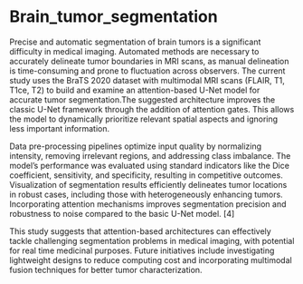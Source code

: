 # Brain_tumor_segmentation

Precise and automatic segmentation of brain tumors is a significant difficulty in medical imaging. Automated methods are necessary to accurately delineate tumor boundaries in MRI scans, as manual delineation is time-consuming and prone to fluctuation across observers. The current study uses the BraTS 2020 dataset with multimodal MRI scans (FLAIR, T1, T1ce, T2) to build and examine an attention-based U-Net model for accurate tumor segmentation.The suggested architecture improves the classic U-Net framework through the addition of attention gates. This allows the model to dynamically prioritize relevant spatial aspects and ignoring less important information.

Data pre-processing pipelines optimize input quality by normalizing intensity, removing irrelevant regions, and addressing class imbalance. The model’s performance was evaluated using standard indicators like the Dice coefficient, sensitivity, and specificity, resulting in competitive outcomes. Visualization of segmentation results efficiently delineates tumor locations in robust cases, including those with heterogeneously enhancing tumors. Incorporating attention mechanisms improves segmentation precision and robustness to noise compared to the basic U-Net model. [4]
 
This study suggests that attention-based architectures can effectively tackle challenging segmentation problems in medical imaging, with potential for real time medicinal purposes. Future initiatives include investigating lightweight designs to reduce computing cost and incorporating multimodal fusion techniques for better tumor characterization.

